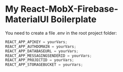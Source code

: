# My React-MobX-Firebase-MaterialUI Boilerplate

You need to create a file .env in the root project folder:

```javascript
REACT_APP_APIKEY = yourVars;
REACT_APP_AUTHDOMAIN = yourVars;
REACT_APP_DATABASEURL = yourVars;
REACT_APP_MESSAGINGSENDERID = yourVars;
REACT_APP_PROJECTID = yourVars;
REACT_APP_STORAGEBUCKET = yourVars;
```
